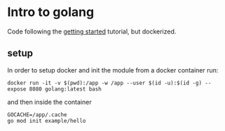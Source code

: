 # Intro to golang

Code following the [getting started](https://go.dev/doc/tutorial/getting-started) tutorial, but dockerized.

## setup

In order to setup docker and init the module from a docker container run:

```
docker run -it -v $(pwd):/app -w /app --user $(id -u):$(id -g) --expose 8080 golang:latest bash
```

and then inside the container

```
GOCACHE=/app/.cache
go mod init example/hello
```
